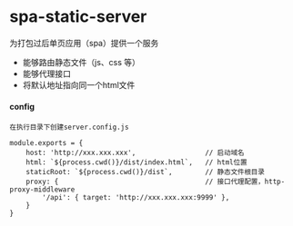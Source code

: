 # spa-static-server

为打包过后单页应用（spa）提供一个服务
- 能够路由静态文件（js、css 等）
- 能够代理接口
- 将默认地址指向同一个html文件

#### config
    在执行目录下创建server.config.js
    
```
module.exports = {
    host: 'http://xxx.xxx.xxx',                 // 启动域名
    html: `${process.cwd()}/dist/index.html`,   // html位置
    staticRoot: `${process.cwd()}/dist`,        // 静态文件根目录
    proxy: {                                    // 接口代理配置，http-proxy-middleware
        '/api': { target: 'http://xxx.xxx.xxx:9999' },
    }
}
```